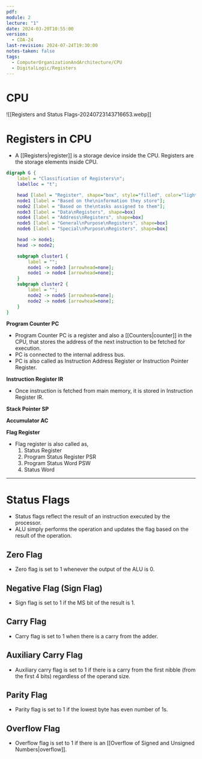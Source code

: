 ```yaml
---
pdf: 
module: 2
lecture: "1"
date: 2024-03-20T10:55:00
version:
  - COA-24
last-revision: 2024-07-24T19:30:00
notes-taken: false
tags:
  - ComputerOrganizationAndArchitecture/CPU
  - DigitalLogic/Registers
---
```

# CPU

![[Registers and Status Flags-20240723143716653.webp]]

# Registers in CPU

- A [[Registers|register]] is a storage device inside the CPU. Registers are the storage elements inside CPU.

```dot
digraph G {
	label = "Classification of Registers\n";
	labelloc = "t";

	head [label = "Register", shape="box", style="filled", color="lightgreen"];
	node1 [label = "Based on the\ninformation they store"];
	node2 [label = "Based on the\ntasks assigned to them"];
	node3 [label = "Data\nRegisters", shape=box]
	node4 [label = "Address\nRegisters", shape=box]
	node5 [label = "General\nPurpose\nRegisters", shape=box]
	node6 [label = "Special\nPurpose\nRegisters", shape=box]

	head -> node1;
	head -> node2;

	subgraph cluster1 {
		label = "";
		node1 -> node3 [arrowhead=none];
		node1 -> node4 [arrowhead=none];
	}
	subgraph cluster2 {
		label = "";
		node2 -> node5 [arrowhead=none];
		node2 -> node6 [arrowhead=none];
	}
}
```


**Program Counter PC**
- Program Counter PC is a register and also a [[Counters|counter]] in the CPU, that stores the address of the next instruction to be fetched for execution.
- PC is connected to the internal address bus.
- PC is also called as Instruction Address Register or Instruction Pointer Register.

**Instruction Register IR**
- Once instruction is fetched from main memory, it is stored in Instruction Register IR.

**Stack Pointer SP**

**Accumulator AC**

**Flag Register**


- Flag register is also called as,
	1. Status Register
	2. Program Status Register PSR
	3. Program Status Word PSW
	4. Status Word

---
# Status Flags 

- Status flags reflect the result of an instruction executed by the processor.
- ALU simply performs the operation and updates the flag based on the result of the operation.

## Zero Flag
- Zero flag is set to 1 whenever the output of the ALU is 0.

## Negative Flag (Sign Flag)
- Sign flag is set to 1 if the MS bit of the result is 1.

## Carry Flag
- Carry flag is set to 1 when there is a carry from the adder.

## Auxiliary Carry Flag
- Auxiliary carry flag is set to 1 if there is a carry from the first nibble (from the first 4 bits) regardless of the operand size.

## Parity Flag
- Parity flag is set to 1 if the lowest byte has even number of 1s.

## Overflow Flag
- Overflow flag is set to 1 if there is an [[Overflow of Signed and Unsigned Numbers|overflow]].
